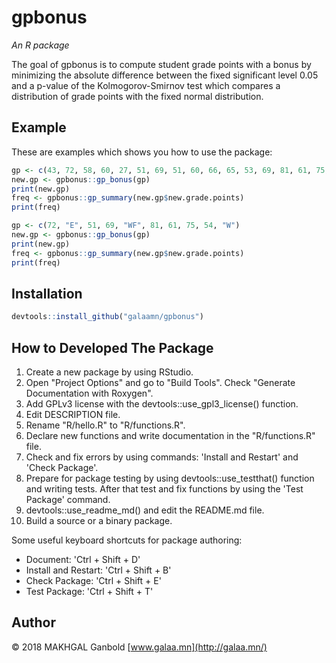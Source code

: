 # gpbonus

*An R package*

The goal of gpbonus is to compute student grade points with a bonus by minimizing the absolute difference between the fixed significant level 0.05 and a p-value of the Kolmogorov-Smirnov test which compares a distribution of grade points with the fixed normal distribution.

## Example

These are examples which shows you how to use the package:

``` r
gp <- c(43, 72, 58, 60, 27, 51, 69, 51, 60, 66, 65, 53, 69, 81, 61, 75, 54, 33, 47, 49, 54, 40)
new.gp <- gpbonus::gp_bonus(gp)
print(new.gp)
freq <- gpbonus::gp_summary(new.gp$new.grade.points)
print(freq)
```

``` r
gp <- c(72, "E", 51, 69, "WF", 81, 61, 75, 54, "W")
new.gp <- gpbonus::gp_bonus(gp)
print(new.gp)
freq <- gpbonus::gp_summary(new.gp$new.grade.points)
print(freq)
```

## Installation

``` r
devtools::install_github("galaamn/gpbonus")
```

## How to Developed The Package

1. Create a new package by using RStudio.
2. Open "Project Options" and go to "Build Tools". Check "Generate Documentation with Roxygen".
3. Add GPLv3 license with the devtools::use_gpl3_license() function.
4. Edit DESCRIPTION file.
5. Rename "R/hello.R" to "R/functions.R".
6. Declare new functions and write documentation in the "R/functions.R" file.
7. Check and fix errors by using commands: 'Install and Restart' and 'Check Package'.
8. Prepare for package testing by using devtools::use_testthat() function and writing tests. After that test and fix functions by using the 'Test Package' command.
9. devtools::use_readme_md() and edit the README.md file.
10. Build a source or a binary package.

Some useful keyboard shortcuts for package authoring:

- Document: 'Ctrl + Shift + D'
- Install and Restart: 'Ctrl + Shift + B'
- Check Package: 'Ctrl + Shift + E'
- Test Package: 'Ctrl + Shift + T'

## Author

© 2018 MAKHGAL Ganbold [www.galaa.mn](http://galaa.mn/)
